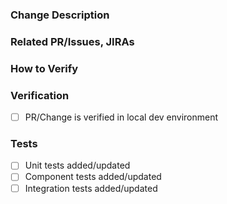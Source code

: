 ### Change Description
<!-- Explain the changes you made. -->

### Related PR/Issues, JIRAs
<!-- Related Issues, PRs, etc. -->

### How to Verify
<!-- Explain how a reviewer can verify this works -->

### Verification
 - [ ] PR/Change is verified in local dev environment

### Tests
 - [ ] Unit tests added/updated
 - [ ] Component tests added/updated
 - [ ] Integration tests added/updated
